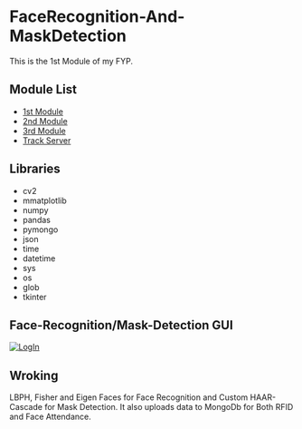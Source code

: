 # FaceRecognition-And-MaskDetection
 This is the 1st Module of my FYP.
 
 ## Module List
 - [1st Module](https://github.com/AbdulHadi404/FaceRecognition-And-MaskDetection)
 - [2nd Module](https://github.com/AbdulHadi404/React-Native-Attendance-App)
 - [3rd Module](https://github.com/AbdulHadi404/RFID-Attendance)
 - [Track Server](https://github.com/AbdulHadi404/track-server)

## Libraries
- cv2
- mmatplotlib
- numpy
- pandas
- pymongo
- json
- time
- datetime
- sys
- os
- glob
- tkinter

## Face-Recognition/Mask-Detection GUI
<tr>
    <td align="center">
       <a href="https://www.flickr.com/photos/193485149@N02/51320450180/in/dateposted-public/" target="_blank" title="LogIn">
      <img src="https://live.staticflickr.com/65535/51320450180_5e11fe4252_z.jpg" alt="LogIn">
      </a>
    </td>
   </tr>

## Wroking
LBPH, Fisher and Eigen Faces for Face Recognition and Custom HAAR-Cascade for Mask Detection.
It also uploads data to MongoDb for Both RFID and Face Attendance.
